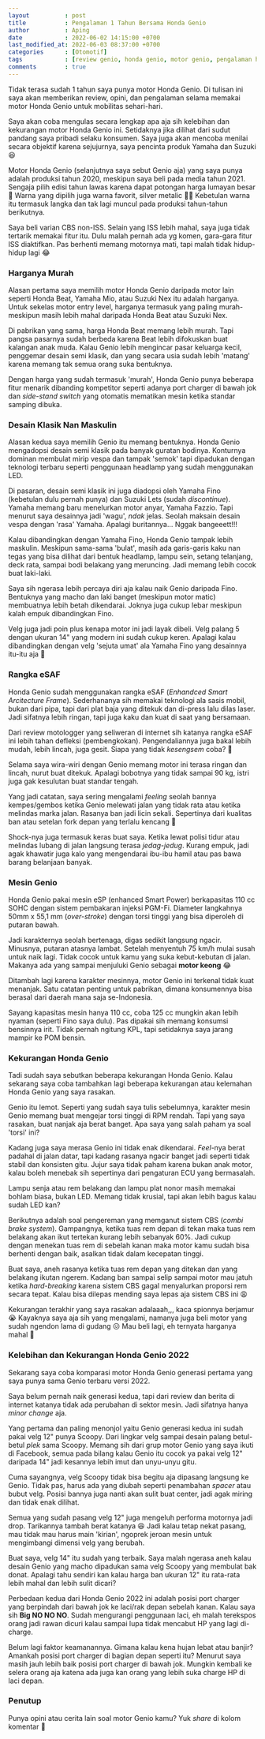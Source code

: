 ```yaml
---
layout          : post
title           : Pengalaman 1 Tahun Bersama Honda Genio
author          : Aping
date            : 2022-06-02 14:15:00 +0700
last_modified_at: 2022-06-03 08:37:00 +0700
categories      : [Otomotif]
tags            : [review genio, honda genio, motor genio, pengalaman honda genio, test ride genio, test drive genio]
comments        : true
---
```

Tidak terasa sudah 1 tahun saya punya motor Honda Genio. Di tulisan ini saya akan memberikan review, opini, dan pengalaman selama memakai motor Honda Genio untuk mobilitas sehari-hari.

Saya akan coba mengulas secara lengkap apa aja sih kelebihan dan kekurangan motor Honda Genio ini. Setidaknya jika dilihat dari sudut pandang saya pribadi selaku konsumen. Saya juga akan mencoba menilai secara objektif karena sejujurnya, saya pencinta produk Yamaha dan Suzuki 😆

Motor Honda Genio (selanjutnya saya sebut Genio aja) yang saya punya adalah produksi tahun 2020, meskipun saya beli pada media tahun 2021. Sengaja pilih edisi tahun lawas karena dapat potongan harga lumayan besar 🤭 Warna yang dipilih juga warna favorit, silver metalic ✌🏻 Kebetulan warna itu termasuk langka dan tak lagi muncul pada produksi tahun-tahun berikutnya.

Saya beli varian CBS non-ISS. Selain yang ISS lebih mahal, saya juga tidak tertarik memakai fitur itu. Dulu malah pernah ada yg komen, gara-gara fitur ISS diaktifkan. Pas berhenti memang motornya mati, tapi malah tidak hidup-hidup lagi 😂

### Harganya Murah

Alasan pertama saya memilih motor Honda Genio daripada motor lain seperti Honda Beat, Yamaha Mio, atau Suzuki Nex itu adalah harganya. Untuk sekelas motor entry level, harganya termasuk yang paling murah- meskipun masih lebih mahal daripada Honda Beat atau Suzuki Nex.

Di pabrikan yang sama, harga Honda Beat memang lebih murah. Tapi pangsa pasarnya sudah berbeda karena Beat lebih difokuskan buat kalangan anak muda. Kalau Genio lebih mengincar pasar keluarga kecil, penggemar desain semi klasik, dan yang secara usia sudah lebih 'matang' karena memang tak semua orang suka bentuknya.

Dengan harga yang sudah termasuk 'murah', Honda Genio punya beberapa fitur menarik dibanding kompetitor seperti adanya port charger di bawah jok dan *side-stand switch* yang otomatis mematikan mesin ketika standar samping dibuka.

### Desain Klasik Nan Maskulin

Alasan kedua saya memilih Genio itu memang bentuknya. Honda Genio mengadopsi desain semi klasik pada banyak guratan bodinya. Konturnya dominan membulat mirip vespa dan tampak 'semok' tapi dipadukan dengan teknologi terbaru seperti penggunaan headlamp yang sudah menggunakan LED.

Di pasaran, desain semi klasik ini juga diadopsi oleh Yamaha Fino (kebetulan dulu pernah punya) dan Suzuki Lets (sudah *discontinue*). Yamaha memang baru menelurkan motor anyar, Yamaha Fazzio. Tapi menurut saya desainnya jadi 'wagu', *ndak* jelas. Seolah maksain desain vespa dengan 'rasa' Yamaha. Apalagi buritannya... Nggak bangeeett!!!

Kalau dibandingkan dengan Yamaha Fino, Honda Genio tampak lebih maskulin. Meskipun sama-sama 'bulat', masih ada garis-garis kaku nan tegas yang bisa dilihat dari bentuk headlamp, lampu sein, setang telanjang, deck rata, sampai bodi belakang yang meruncing. Jadi memang lebih cocok buat laki-laki.

Saya sih ngerasa lebih percaya diri aja kalau naik Genio daripada Fino. Bentuknya yang macho dan laki banget (meskipun motor matic) membuatnya lebih betah dikendarai. Joknya juga cukup lebar meskipun kalah empuk dibandingkan Fino.

Velg juga jadi poin plus kenapa motor ini jadi layak dibeli. Velg palang 5 dengan ukuran 14" yang modern ini sudah cukup keren. Apalagi kalau dibandingkan dengan velg 'sejuta umat' ala Yamaha Fino yang desainnya itu-itu aja 🤪

### Rangka eSAF

Honda Genio sudah menggunakan rangka eSAF (*Enhandced Smart Arcitecture Frame*). Sederhananya sih memakai teknologi ala sasis mobil, bukan dari pipa, tapi dari plat baja yang ditekuk dan di-press lalu dilas laser. Jadi sifatnya lebih ringan, tapi juga kaku dan kuat di saat yang bersamaan.

Dari review motologger yang seliweran di internet sih katanya rangka eSAF ini lebih tahan defleksi (pembengkokan). Pengendaliannya juga bakal lebih mudah, lebih lincah, juga gesit. Siapa yang tidak *kesengsem* coba? 🤤

Selama saya wira-wiri dengan Genio memang motor ini terasa ringan dan lincah,  nurut buat ditekuk. Apalagi bobotnya yang tidak sampai 90 kg, istri juga gak kesulutan buat standar tengah.

Yang jadi catatan, saya sering mengalami *feeling* seolah bannya kempes/gembos ketika Genio melewati jalan yang tidak rata atau ketika melindas marka jalan. Rasanya ban jadi licin sekali. Sepertinya dari kualitas ban atau setelan fork depan yang terlalu kencang 🤔

Shock-nya juga termasuk keras buat saya. Ketika lewat polisi tidur atau melindas lubang di jalan langsung terasa *jedag-jedug*. Kurang empuk, jadi agak khawatir juga kalo yang mengendarai ibu-ibu hamil atau pas bawa barang belanjaan banyak.

### Mesin Genio

Honda Genio pakai mesin eSP (enhanced Smart Power) berkapasitas 110 cc SOHC dengan sistem pembakaran injeksi PGM-Fi. Diameter langkahnya 50mm x 55,1 mm (*over-stroke*) dengan torsi tinggi yang bisa diperoleh di putaran bawah.

Jadi karakternya seolah bertenaga, digas sedikit langsung ngacir. Minusnya, putaran atasnya lambat. Setelah menyentuh 75 km/h mulai susah untuk naik lagi. Tidak cocok untuk kamu yang suka kebut-kebutan di jalan. Makanya ada yang sampai menjuluki Genio sebagai **motor keong** 😂

Ditambah lagi karena karakter mesinnya, motor Genio ini terkenal tidak kuat menanjak. Satu catatan penting untuk pabrikan, dimana konsumennya bisa berasal dari daerah mana saja se-Indonesia.

Sayang kapasitas mesin hanya 110 cc, coba 125 cc mungkin akan lebih nyaman (seperti Fino saya dulu). Pas dipakai sih memang konsumsi bensinnya irit. Tidak pernah ngitung KPL,  tapi setidaknya saya jarang mampir ke POM bensin.

### Kekurangan Honda Genio

Tadi sudah saya sebutkan beberapa kekurangan Honda Genio. Kalau sekarang saya coba tambahkan lagi beberapa kekurangan atau kelemahan Honda Genio yang saya rasakan.

Genio itu lemot. Seperti yang sudah saya tulis sebelumnya, karakter mesin Genio memang buat mengejar torsi tinggi di RPM rendah. Tapi yang saya rasakan, buat nanjak aja berat banget. Apa saya yang salah paham ya soal 'torsi' ini?

Kadang juga saya merasa Genio ini tidak enak dikendarai. *Feel*-nya berat padahal di jalan datar, tapi kadang rasanya ngacir banget jadi seperti tidak stabil dan konsisten gitu. Jujur saya tidak paham karena bukan anak motor, kalau boleh menebak sih sepertinya dari pengaturan ECU yang bermasalah.

Lampu senja atau rem belakang dan lampu plat nonor masih memakai bohlam biasa, bukan LED. Memang tidak krusial, tapi akan lebih bagus kalau sudah LED kan?

Berikutnya adalah soal pengereman yang memganut sistem CBS (*combi brake system*). Gampangnya, ketika tuas rem depan di tekan maka tuas rem belakang akan ikut tertekan kurang lebih sebanyak 60%. Jadi cukup dengan menekan tuas rem di sebelah kanan maka motor kamu sudah bisa berhenti dengan baik, asalkan tidak dalam kecepatan tinggi.

Buat saya, aneh rasanya ketika tuas rem depan yang ditekan dan yang belakang ikutan ngerem. Kadang ban sampai selip sampai motor mau jatuh ketika *hard-breaking* karena sistem CBS gagal menyalurkan proporsi rem secara tepat. Kalau bisa dilepas mending saya lepas aja sistem CBS ini 😩

Kekurangan terakhir yang saya rasakan adalaaah,,, kaca spionnya berjamur 😭 Kayaknya saya aja sih yang mengalami, namanya juga beli motor yang sudah ngendon lama di gudang 😖 Mau beli lagi, eh ternyata harganya mahal 🥵

### Kelebihan dan Kekurangan Honda Genio 2022

Sekarang saya coba komparasi motor Honda Genio generasi pertama yang saya punya sama Genio terbaru versi 2022.

Saya belum pernah naik generasi kedua, tapi dari review dan berita di internet katanya tidak ada perubahan di sektor mesin. Jadi sifatnya hanya *minor change* aja.

Yang pertama dan paling menonjol yaitu Genio generasi kedua ini sudah pakai velg 12" punya Scoopy. Dari lingkar velg sampai desain palang betul-betul *plek* sama Scoopy. Memang sih dari grup motor Genio yang saya ikuti di Facebook, semua pada bilang kalau Genio itu cocok ya pakai velg 12" daripada 14" jadi kesannya lebih imut dan unyu-unyu gitu.

Cuma sayangnya, velg Scoopy tidak bisa begitu aja dipasang langsung ke Genio. Tidak pas, harus ada yang diubah seperti penambahan *spacer* atau bubut velg. Posisi bannya juga nanti akan sulit buat center, jadi agak miring dan tidak enak dilihat.

Semua yang sudah pasang velg 12" juga mengeluh performa motornya jadi drop. Tarikannya tambah berat katanya 😆 Jadi kalau tetap nekat pasang, mau tidak mau harus main 'kirian', ngoprek jeroan mesin untuk mengimbangi dimensi velg yang berubah.

Buat saya, velg 14" itu sudah yang terbaik. Saya malah ngerasa aneh kalau desain Genio yang macho dipadukan sama velg Scoopy yang membulat bak donat. Apalagi tahu sendiri kan kalau harga ban ukuran 12" itu rata-rata lebih mahal dan lebih sulit dicari?

Perbedaan kedua dari Honda Genio 2022 ini adalah posisi port charger yang berpindah dari bawah jok ke laci/rak depan sebelah kanan. Kalau saya sih **Big NO NO NO**. Sudah mengurangi penggunaan laci, eh malah terekspos orang jadi rawan dicuri kalau sampai lupa tidak mencabut HP yang lagi di-charge.

Belum lagi faktor keamanannya. Gimana kalau kena hujan lebat atau banjir? Amankah posisi port charger di bagian depan seperti itu? Menurut saya masih jauh lebih baik posisi port charger di bawah jok. Mungkin kembali ke selera orang aja katena ada juga kan orang yang lebih suka charge HP di laci depan.

### Penutup

Punya opini atau cerita lain soal motor Genio kamu? Yuk *share* di kolom komentar 🤗
